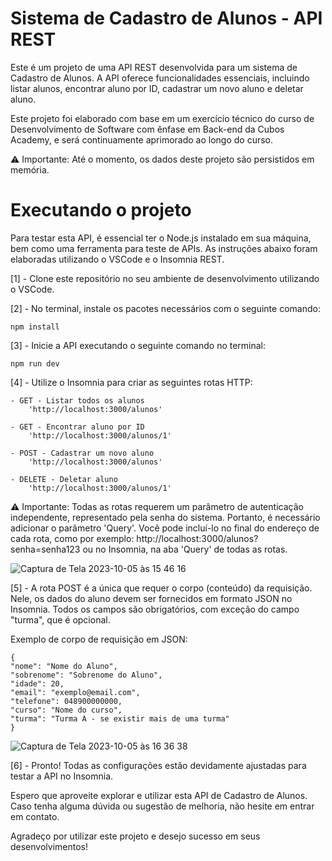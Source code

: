 # Sistema de Cadastro de Alunos - API REST

Este é um projeto de uma API REST desenvolvida para um sistema de Cadastro de Alunos. A API oferece funcionalidades essenciais, incluindo listar alunos, encontrar aluno por ID, cadastrar um novo aluno e deletar aluno.

Este projeto foi elaborado com base em um exercício técnico do curso de Desenvolvimento de Software com ênfase em Back-end da Cubos Academy, e será continuamente aprimorado ao longo do curso.

⚠️ Importante: Até o momento, os dados deste projeto são persistidos em memória. 


# Executando o projeto

Para testar esta API, é essencial ter o Node.js instalado em sua máquina, bem como uma ferramenta para teste de APIs. As instruções abaixo foram elaboradas utilizando o VSCode e o Insomnia REST.

[1] - Clone este repositório no seu ambiente de desenvolvimento utilizando o VSCode.

[2] - No terminal, instale os pacotes necessários com o seguinte comando:
~~~
npm install
~~~

[3] - Inicie a API executando o seguinte comando no terminal:
~~~
npm run dev
~~~

[4] - Utilize o Insomnia para criar as seguintes rotas HTTP:

    - GET - Listar todos os alunos
        'http://localhost:3000/alunos'

    - GET - Encontrar aluno por ID
        'http://localhost:3000/alunos/1'

    - POST - Cadastrar um novo aluno    
        'http://localhost:3000/alunos'

    - DELETE - Deletar aluno
        'http://localhost:3000/alunos/1'

⚠️  Importante: Todas as rotas requerem um parâmetro de autenticação independente, representado pela senha do sistema. Portanto, é necessário adicionar o parâmetro 'Query'. Você pode incluí-lo no final do endereço de cada rota, como por exemplo: http://localhost:3000/alunos?senha=senha123 ou no Insomnia, na aba 'Query' de todas as rotas.

![Captura de Tela 2023-10-05 às 15 46 16](https://github.com/macielli/API-REST-Cadastros-Alunos/assets/141888830/69edd097-d1cf-4e20-9828-e81674b04025)

[5] - A rota POST é a única que requer o corpo (conteúdo) da requisição. Nele, os dados do aluno devem ser fornecidos em formato JSON no Insomnia. Todos os campos são obrigatórios, com exceção do campo "turma", que é opcional.

Exemplo de corpo de requisição em JSON:

~~~
{
"nome": "Nome do Aluno",
"sobrenome": "Sobrenome do Aluno",
"idade": 20,
"email": "exemplo@email.com",
"telefone": 048900000000,
"curso": "Nome do curso",
"turma": "Turma A - se existir mais de uma turma"
}  
~~~

![Captura de Tela 2023-10-05 às 16 36 38](https://github.com/macielli/API-REST-Cadastros-Alunos/assets/141888830/4ebbbe0d-e619-47cb-89ae-1c0b37b883d7)

[6] - Pronto! Todas as configurações estão devidamente ajustadas para testar a API no Insomnia.

Espero que aproveite explorar e utilizar esta API de Cadastro de Alunos. Caso tenha alguma dúvida ou sugestão de melhoria, não hesite em entrar em contato.

Agradeço por utilizar este projeto e desejo sucesso em seus desenvolvimentos!
